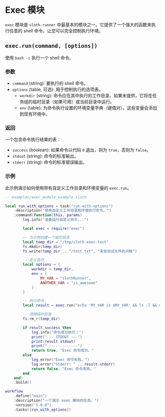 # Exec 模块

`exec` 模块是 `sloth-runner` 中最基本的模块之一。它提供了一个强大的函数来执行任意的 shell 命令，让您可以完全控制执行环境。

## `exec.run(command, [options])`

使用 `bash -c` 执行一个 shell 命令。

### 参数

*   `command` (string): 要执行的 shell 命令。
*   `options` (table, 可选): 用于控制执行的选项表。
    *   `workdir` (string): 命令应在其中执行的工作目录。如果未提供，它将在任务组的临时目录（如果可用）或当前目录中运行。
    *   `env` (table): 为命令执行设置的环境变量字典（键值对）。这些变量会添加到现有环境中。

### 返回

一个包含命令执行结果的表：

*   `success` (boolean): 如果命令以代码 `0` 退出，则为 `true`，否则为 `false`。
*   `stdout` (string): 命令的标准输出。
*   `stderr` (string): 命令的标准错误输出。

### 示例

此示例演示如何使用带有自定义工作目录和环境变量的 `exec.run`。

```lua
-- examples/exec_module_example.sloth

local run_with_options = task("run-with-options")
    :description("使用自定义工作目录和环境执行命令。")
    :command(function(this, params)
        log.info("准备运行自定义命令...")

        local exec = require("exec")

        -- 为示例创建一个临时目录
        local temp_dir = "/tmp/sloth-exec-test"
        fs.mkdir(temp_dir)
        fs.write(temp_dir .. "/test.txt", "来自测试文件的问候")

        -- 定义选项
        local options = {
            workdir = temp_dir,
            env = {
                MY_VAR = "SlothRunner",
                ANOTHER_VAR = "is_awesome"
            }
        }

        -- 执行命令
        local result = exec.run("echo 'MY_VAR is $MY_VAR' && ls -l && cat test.txt", options)

        -- 清理临时目录
        fs.rm_r(temp_dir)

        if result.success then
            log.info("命令成功执行！")
            print("--- STDOUT ---")
            print(result.stdout)
            print("--------------")
            return true, "Exec 命令成功。"
        else
            log.error("Exec 命令失败。")
            log.error("Stderr: " .. result.stderr)
            return false, "Exec 命令失败。"
        end
    end)
    :build()

workflow
    .define("main")
    :description("一个演示 exec 模块的任务。")
    :version("1.0.0")
    :tasks({run_with_options})
```
